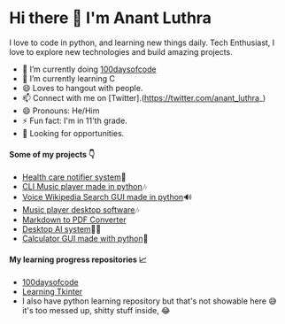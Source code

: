 # Hi there 👋 I'm Anant Luthra

I love to code in python, and learning new things daily. Tech Enthusiast, I love to explore new technologies and build amazing projects.

- 🔭 I’m currently doing [100daysofcode](https://twitter.com/anant_luthra_/status/1531500725238472705)
- 🌱 I’m currently learning C
- 😄 Loves to hangout with people.
- 📫 Connect with me on [Twitter].(https://twitter.com/anant_luthra_)
- 😄 Pronouns: He/Him
- ⚡ Fun fact: I'm in 11'th grade.
- 🌱 Looking for opportunities.


#### Some of my projects 👇
- [Health care notifier system](https://github.com/AnantLuthra/Health-Care-Notifier-System)🏃
- [CLI Music player made in python](https://github.com/AnantLuthra/cli-music-player)🎶
- [Voice Wikipedia Search GUI made in python](https://github.com/AnantLuthra/wikipedia_searcher)🔊
- [Music player desktop software](https://github.com/AnantLuthra/Tkinter-projects/tree/master/Music%20player)🎶
- [Markdown to PDF Converter](https://github.com/AnantLuthra/Md-to-pdf)
- [Desktop AI system](https://github.com/AnantLuthra/A.I.-Assistant)👨‍💻
- [Calculator GUI made with python](https://github.com/AnantLuthra/Tkinter-projects/tree/master/Calculator%20GUI)🧭

#### My learning progress repositories 📈

- [100daysofcode](https://github.com/AnantLuthra/100daysofcode)
- [Learning Tkinter](https://github.com/AnantLuthra/Tkinter-learning)
- I also have python learning repository but that's not showable here 😅 it's too messed up, shitty stuff inside, 😂
